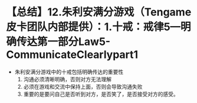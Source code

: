 # 【总结】12.朱利安满分游戏（Tengame皮卡团队内部提供）：1.十戒：戒律5—明确传达第一部分Law5-CommunicateClearlypart1

-   朱利安满分游戏中的十戒包括明确传达的重要性
    1.  沟通必须清晰明确，否则对方无法理解
    2.  必须在游戏和交流中保持上面，否则会导致沟通失败
    3.  重要的是要问自己是否听到对方，是否笑了，是否接受对方的感受。